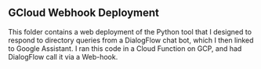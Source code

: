 ## GCloud Webhook Deployment
This folder contains a web deployment of the Python tool that I designed to respond to directory queries from a DialogFlow chat bot, which I then linked to Google Assistant. I ran this code in a Cloud Function on GCP, and had DialogFlow call it via a Web-hook. 